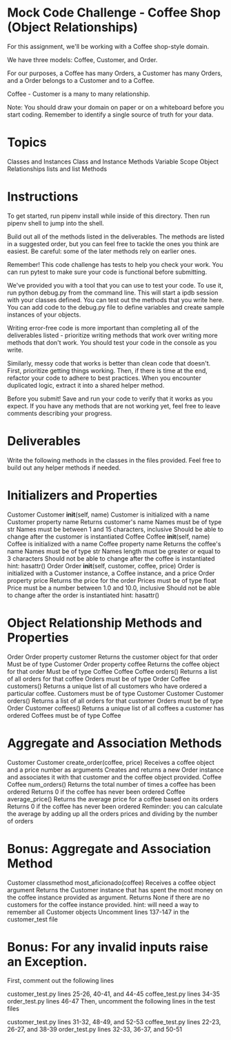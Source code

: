 # Mock Code Challenge - Coffee Shop (Object Relationships)
For this assignment, we'll be working with a Coffee shop-style domain.

We have three models: Coffee, Customer, and Order.

For our purposes, a Coffee has many Orders, a Customer has many Orders, and a Order belongs to a Customer and to a Coffee.

Coffee - Customer is a many to many relationship.

Note: You should draw your domain on paper or on a whiteboard before you start coding. Remember to identify a single source of truth for your data.

# Topics
Classes and Instances
Class and Instance Methods
Variable Scope
Object Relationships
lists and list Methods

# Instructions
To get started, run pipenv install while inside of this directory. Then run pipenv shell to jump into the shell.

Build out all of the methods listed in the deliverables. The methods are listed in a suggested order, but you can feel free to tackle the ones you think are easiest. Be careful: some of the later methods rely on earlier ones.

Remember! This code challenge has tests to help you check your work. You can run pytest to make sure your code is functional before submitting.

We've provided you with a tool that you can use to test your code. To use it, run python debug.py from the command line. This will start a ipdb session with your classes defined. You can test out the methods that you write here. You can add code to the debug.py file to define variables and create sample instances of your objects.

Writing error-free code is more important than completing all of the deliverables listed - prioritize writing methods that work over writing more methods that don't work. You should test your code in the console as you write.

Similarly, messy code that works is better than clean code that doesn't. First, prioritize getting things working. Then, if there is time at the end, refactor your code to adhere to best practices. When you encounter duplicated logic, extract it into a shared helper method.

Before you submit! Save and run your code to verify that it works as you expect. If you have any methods that are not working yet, feel free to leave comments describing your progress.

# Deliverables
Write the following methods in the classes in the files provided. Feel free to build out any helper methods if needed.

# Initializers and Properties
Customer
Customer __init__(self, name)
Customer is initialized with a name
Customer property name
Returns customer's name
Names must be of type str
Names must be between 1 and 15 characters, inclusive
Should be able to change after the customer is instantiated
Coffee
Coffee __init__(self, name)
Coffee is initialized with a name
Coffee property name
Returns the coffee's name
Names must be of type str
Names length must be greater or equal to 3 characters
Should not be able to change after the coffee is instantiated
hint: hasattr()
Order
Order __init__(self, customer, coffee, price)
Order is initialized with a Customer instance, a Coffee instance, and a price
Order property price
Returns the price for the order
Prices must be of type float
Price must be a number between 1.0 and 10.0, inclusive
Should not be able to change after the order is instantiated
hint: hasattr()

# Object Relationship Methods and Properties
Order
Order property customer
Returns the customer object for that order
Must be of type Customer
Order property coffee
Returns the coffee object for that order
Must be of type Coffee
Coffee
Coffee orders()
Returns a list of all orders for that coffee
Orders must be of type Order
Coffee customers()
Returns a unique list of all customers who have ordered a particular coffee.
Customers must be of type Customer
Customer
Customer orders()
Returns a list of all orders for that customer
Orders must be of type Order
Customer coffees()
Returns a unique list of all coffees a customer has ordered
Coffees must be of type Coffee

# Aggregate and Association Methods
Customer
Customer create_order(coffee, price)
Receives a coffee object and a price number as arguments
Creates and returns a new Order instance and associates it with that customer and the coffee object provided.
Coffee
Coffee num_orders()
Returns the total number of times a coffee has been ordered
Returns 0 if the coffee has never been ordered
Coffee average_price()
Returns the average price for a coffee based on its orders
Returns 0 if the coffee has never been ordered
Reminder: you can calculate the average by adding up all the orders prices and dividing by the number of orders

# Bonus: Aggregate and Association Method
Customer classmethod most_aficionado(coffee)
Receives a coffee object argument
Returns the Customer instance that has spent the most money on the coffee instance provided as argument.
Returns None if there are no customers for the coffee instance provided.
hint: will need a way to remember all Customer objects
Uncomment lines 137-147 in the customer_test file

# Bonus: For any invalid inputs raise an Exception.
First, comment out the following lines

customer_test.py
lines 25-26, 40-41, and 44-45
coffee_test.py
lines 34-35
order_test.py
lines 46-47
Then, uncomment the following lines in the test files

customer_test.py
lines 31-32, 48-49, and 52-53
coffee_test.py
lines 22-23, 26-27, and 38-39
order_test.py
lines 32-33, 36-37, and 50-51

